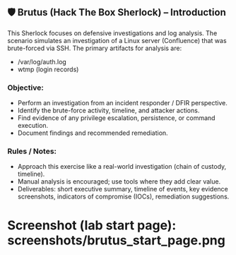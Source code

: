 ## 🛡️ Brutus (Hack The Box Sherlock) – Introduction

 This Sherlock focuses on defensive investigations and log analysis.
 The scenario simulates an investigation of a Linux server (Confluence)
 that was brute-forced via SSH. The primary artifacts for analysis are:
 - /var/log/auth.log
 - wtmp (login records)

### Objective:
 - Perform an investigation from an incident responder / DFIR perspective.
 - Identify the brute-force activity, timeline, and attacker actions.
 - Find evidence of any privilege escalation, persistence, or command execution.
 - Document findings and recommended remediation.

### Rules / Notes:
 - Approach this exercise like a real-world investigation (chain of custody, timeline).
 - Manual analysis is encouraged; use tools where they add clear value.
 - Deliverables: short executive summary, timeline of events, key evidence screenshots,
   indicators of compromise (IOCs), remediation suggestions.

# Screenshot (lab start page): screenshots/brutus_start_page.png
